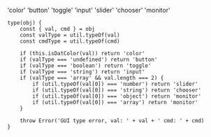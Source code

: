'color'
'button'
'toggle'
'input'
'slider'
'chooser'
'monitor'

    type(obj) {
        const { val, cmd } = obj
        const valType = util.typeOf(val)
        const cmdType = util.typeOf(cmd)

        if (this.isDatColor(val)) return 'color'
        if (valType === 'undefined') return 'button'
        if (valType === 'boolean') return 'toggle'
        if (valType === 'string') return 'input'
        if (valType === 'array' && val.length === 2) {
            if (util.typeOf(val[0]) === 'number') return 'slider'
            if (util.typeOf(val[0]) === 'string') return 'chooser'
            if (util.typeOf(val[0]) === 'object') return 'monitor'
            if (util.typeOf(val[0]) === 'array') return 'monitor'
        }

        throw Error('GUI type error, val: ' + val + ' cmd: ' + cmd)
    }
